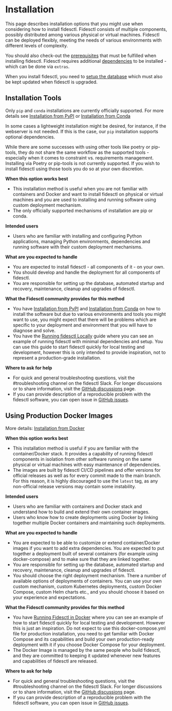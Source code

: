# Installation

This page describes installation options that you might use when considering how to install fidesctl. Fidesctl consists of multiple components, possibly distributed among various physical or virtual machines. Fidesctl can be deployed flexibly, meeting the needs of various environments with different levels of complexity.

You should also check-out the [prerequisites](prerequisites_dependencies.md) that must be fulfilled when installing fidesctl. Fidesctl requires additional [dependencies](prerequisites_dependencies.md) to be installed - which can be done via `extras`.

When you install fidesctl, you need to [setup the database](database.md) which must also be kept updated when fidesctl is upgraded.

## Installation Tools

Only `pip` and `conda` installations are currently officially supported. For more details see [Installation from PyPI](pypi.md) or [Installation from Conda](conda.md)

In some cases a lightweight installation might be desired, for instance, if the webserver is not needed. If this is the case, our `pip` installation supports optional dependencies.

While there are some successes with using other tools like poetry or pip-tools, they do not share the same workflow as the supported tools - especially when it comes to constraint vs. requirements management. Installing via Poetry or pip-tools is not currently supported. If you wish to install fidesctl using those tools you do so at your own discretion.

**When this option works best**

* This installation method is useful when you are not familiar with containers and Docker and want to install fidesctl on physical or virtual machines and you are used to installing and running software using custom deployment mechanism.
* The only officially supported mechanisms of installation are pip or conda.

**Intended users**

* Users who are familiar with installing and configuring Python applications, managing Python environments, dependencies and running software with their custom deployment mechanisms.

**What are you expected to handle**

* You are expected to install fidesctl - all components of it - on your own.
* You should develop and handle the deployment for all components of fidesctl.
* You are responsible for setting up the database, automated startup and recovery, maintenance, cleanup and upgrades of fidesctl.

**What the Fidesctl community provides for this method**

* You have [Installation from PyPI](pypi.md) and [Installation from Conda](conda.md) on how to install the software but due to various environments and tools you might want to use, you might expect that there will be problems which are specific to your deployment and environment that you will have to diagnose and solve.
* You have the [Running fidesctl Locally](../quickstart/local_full.md) guide where you can see an example of running fidesctl with minimal dependencies and setup. You can use this guide to start fidesctl quickly for local testing and development, however this is only intended to provide inspiration, not to represent a production-grade installation.

**Where to ask for help**

* For quick and general troubleshooting questions, visit the #troubleshooting channel on the fidesctl Slack. For longer discussions or to share information, visit the [GitHub discussions](https://github.com/ethyca/fides/discussions) page.
* If you can provide description of a reproducible problem with the fidesctl software, you can open issue in [GitHub issues](https://github.com/ethyca/fides/issues).

## Using Production Docker Images

More details: [Installation from Docker](docker.md)

**When this option works best**

* This installation method is useful if you are familiar with the container/Docker stack. It provides a capability of running fidesctl components in isolation from other software running on the same physical or virtual machines with easy maintenance of dependencies.
* The images are built by fidesctl CI/CD pipelines and offer versions for official releases as well as for every commit made to the main branch. For this reason, it is highly discouraged to use the `latest` tag, as any non-official release versions may contain some instability.

**Intended users**

* Users who are familiar with containers and Docker stack and understand how to build and extend their own container images.
* Users who know how to create deployments using Docker by linking together multiple Docker containers and maintaining such deployments.

**What are you expected to handle**

* You are expected to be able to customize or extend container/Docker images if you want to add extra dependencies. You are expected to put together a deployment built of several containers (for example using docker-compose) and to make sure that they are linked together.
* You are responsible for setting up the database, automated startup and recovery, maintenance, cleanup and upgrades of fidesctl.
* You should choose the right deployment mechanism. There a number of available options of deployments of containers. You can use your own custom mechanism, custom Kubernetes deployments, custom Docker Compose, custom Helm charts etc., and you should choose it based on your experience and expectations.

**What the Fidesctl community provides for this method**

* You have [Running Fidesctl in Docker](../quickstart/docker.md) where you can see an example of how to start fidesctl quickly for local testing and development. However this is just an inspiration. Do not expect to use this docker-compose.yml file for production installation, you need to get familiar with Docker Compose and its capabilities and build your own production-ready deployment with it if you choose Docker Compose for your deployment.
* The Docker Image is managed by the same people who build fidesctl, and they are committed to keeping it updated whenever new features and capabilities of fidesctl are released.

**Where to ask for help**

* For quick and general troubleshooting questions, visit the #troubleshooting channel on the fidesctl Slack. For longer discussions or to share information, visit the [GitHub discussions](https://github.com/ethyca/fides/discussions) page.
* If you can provide description of a reproducible problem with the fidesctl software, you can open issue in [GitHub issues](https://github.com/ethyca/fides/issues).
